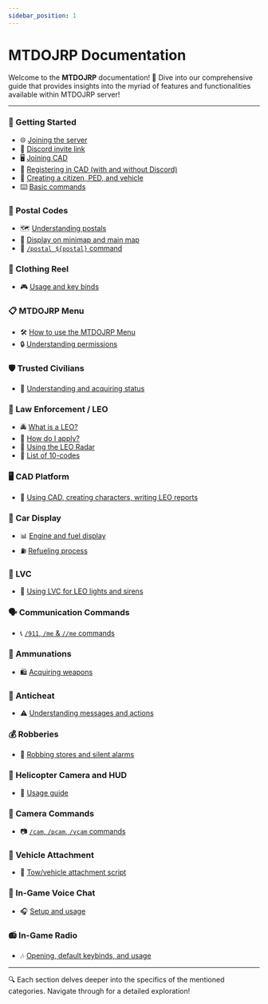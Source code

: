 ```yaml
---
sidebar_position: 1
---
```


# MTDOJRP Documentation

Welcome to the **MTDOJRP** documentation! 🎉 Dive into our comprehensive guide that provides insights into the myriad of features and functionalities available within MTDOJRP server!

---

### 🚀 Getting Started
- 🌐 [Joining the server](/docs/introduction/getting-started#-discord-link-invite)
- 💬 [Discord invite link](/docs/introduction/getting-started#-discord-link-invite)
- 🖥️ [Joining CAD](/docs/introduction/joining-cad)
- 🔐 [Registering in CAD (with and without Discord)](/docs/introduction/joining-cad#-getting-started-with-the-cad)
- 🧑 [Creating a citizen, PED, and vehicle](/docs/introduction/joining-cad#-getting-started-with-the-cad)
- ⌨️ [Basic commands](/docs/introduction/basic-commands)

### 📍 Postal Codes
- 🗺️ [Understanding postals](#)
- 📍 [Display on minimap and main map](#)
- 📌 [`/postal ${postal}` command](#)

### 👕 Clothing Reel
- 🎮 [Usage and key binds](#)

### 📋 MTDOJRP Menu
- 🛠️ [How to use the MTDOJRP Menu](#)
- 🔒 [Understanding permissions](#)

### 🛡️ Trusted Civilians
- 🌟 [Understanding and acquiring status](#)

### 🚓 Law Enforcement / LEO
- 🚔 [What is a LEO?](#)
- 📝 [How do I apply?](#)
- 📡 [Using the LEO Radar](#)
- 🔢 [List of 10-codes](#)

### 🖥️ CAD Platform
- 📝 [Using CAD, creating characters, writing LEO reports](#)

### 🚗 Car Display
- 📊 [Engine and fuel display](#)
- ⛽ [Refueling process](#)

### 🚨 LVC
- 🚓 [Using LVC for LEO lights and sirens](#)

### 🗣️ Communication Commands
- 📞 [`/911`, `/me` & `//me` commands](#)

### 🔫 Ammunations
- 🛍️ [Acquiring weapons](#)

### 🚫 Anticheat
- ⚠️ [Understanding messages and actions](#)

### 💰 Robberies
- 🚨 [Robbing stores and silent alarms](#)

### 🚁 Helicopter Camera and HUD
- 🎥 [Usage guide](#)

### 🎥 Camera Commands
- 📷 [`/cam`, `/pcam`, `/vcam` commands](#)

### 🚛 Vehicle Attachment
- 🧲 [Tow/vehicle attachment script](#)

### 🎤 In-Game Voice Chat
- 🎧 [Setup and usage](#)

### 📻 In-Game Radio
- 🎶 [Opening, default keybinds, and usage](#)

---

🔍 Each section delves deeper into the specifics of the mentioned categories. Navigate through for a detailed exploration!
